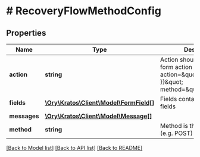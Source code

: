 # # RecoveryFlowMethodConfig

## Properties

Name | Type | Description | Notes
------------ | ------------- | ------------- | -------------
**action** | **string** | Action should be used as the form action URL &#x60;&lt;form action&#x3D;\&quot;{{ .Action }}\&quot; method&#x3D;\&quot;post\&quot;&gt;&#x60;. | 
**fields** | [**\Ory\Kratos\Client\Model\FormField[]**](FormField.md) | Fields contains multiple fields | 
**messages** | [**\Ory\Kratos\Client\Model\Message[]**](Message.md) |  | [optional] 
**method** | **string** | Method is the form method (e.g. POST) | 

[[Back to Model list]](../../README.md#documentation-for-models) [[Back to API list]](../../README.md#documentation-for-api-endpoints) [[Back to README]](../../README.md)


